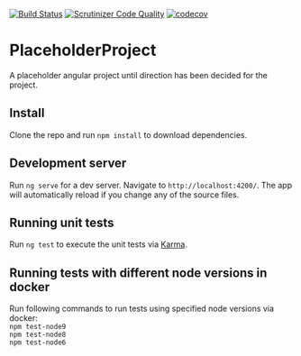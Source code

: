 [![Build Status](https://travis-ci.org/Paikz/placeholder-client.svg?branch=master)](https://travis-ci.org/Paikz/placeholder-client)
[![Scrutinizer Code Quality](https://scrutinizer-ci.com/g/Paikz/placeholder-client/badges/quality-score.png?b=master)](https://scrutinizer-ci.com/g/Paikz/placeholder-client/?branch=master)
[![codecov](https://codecov.io/gh/Paikz/placeholder-client/branch/master/graph/badge.svg)](https://codecov.io/gh/Paikz/placeholder-client)

# PlaceholderProject

A placeholder angular project until direction has been decided for the project.

## Install

Clone the repo and run `npm install` to download dependencies.  

## Development server

Run `ng serve` for a dev server. Navigate to `http://localhost:4200/`. The app will automatically reload if you change any of the source files.

## Running unit tests

Run `ng test` to execute the unit tests via [Karma](https://karma-runner.github.io).

## Running tests with different node versions in docker

Run following commands to run tests using specified node versions via docker:  
`npm test-node9`  
`npm test-node8`  
`npm test-node6`  

